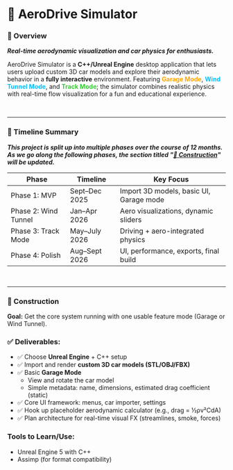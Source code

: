 # 🚗 AeroDrive Simulator

### 👀 Overview
***Real-time aerodynamic visualization and car physics for enthusiasts.***

AeroDrive Simulator is a **C++/Unreal Engine** desktop application that lets users upload custom 3D car models and explore their aerodynamic behavior in a **fully interactive** environment. Featuring <span style="color:orange;"><strong>Garage Mode</strong></span>, <span style="color:deepskyblue;"><strong>Wind Tunnel Mode</strong></span>, and <span style="color:limegreen;"><strong>Track Mode</strong></span>; the simulator combines realistic physics with real-time flow visualization for a fun and educational experience.

</br>

---

### 📅 Timeline Summary

***This project is split up into multiple phases over the course of 12 months. As we go along the following phases, the section titled "[🚧 Construction](Construction)" will be updated.***

| Phase                     | Timeline        | Key Focus                                  |
|---------------------------|-----------------|--------------------------------------------|
| Phase 1: MVP              | Sept–Dec 2025   | Import 3D models, basic UI, Garage mode    |
| Phase 2: Wind Tunnel      | Jan–Apr 2026    | Aero visualizations, dynamic sliders       |
| Phase 3: Track Mode       | May–July 2026   | Driving + aero-integrated physics          |
| Phase 4: Polish           | Aug–Sept 2026   | UI, performance, exports, final build      |

</br>

---

### 🚧 Construction

**Goal:** Get the core system running with one usable feature mode (Garage or Wind Tunnel).

### ✅ Deliverables:
- ✅ Choose **Unreal Engine** + C++ setup
- ✅ Import and render **custom 3D car models (STL/OBJ/FBX)**
- ✅ Basic **Garage Mode**
  - View and rotate the car model
  - Simple metadata: name, dimensions, estimated drag coefficient (static)
- ✅ Core UI framework: menus, car importer, settings
- ✅ Hook up placeholder aerodynamic calculator (e.g., drag = ½ρv²CdA)
- ✅ Plan architecture for real-time visual FX (streamlines, smoke, forces)

### Tools to Learn/Use:
- Unreal Engine 5 with C++
- Assimp (for format compatibility)
